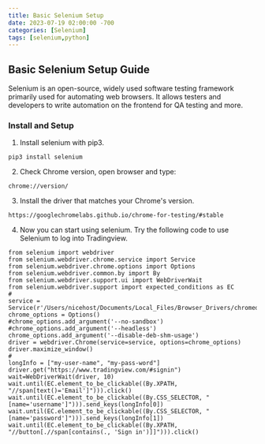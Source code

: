 ```yaml
---
title: Basic Selenium Setup
date: 2023-07-19 02:00:00 -700
categories: [Selenium]
tags: [selenium,python]
---
```


## Basic Selenium Setup Guide
Selenium is an open-source, widely used software testing framework primarily used for automating web browsers. It allows testers and developers to write automation on the frontend for QA testing and more.

### Install and Setup
1. Install selenium with pip3.
```
pip3 install selenium
```

2. Check Chrome version, open browser and type:
```
chrome://version/
```

3. Install the driver that matches your Chrome's version.
```
https://googlechromelabs.github.io/chrome-for-testing/#stable
```

4. Now you can start using selenium. Try the following code to use Selenium to log into Tradingview.
```
from selenium import webdriver
from selenium.webdriver.chrome.service import Service
from selenium.webdriver.chrome.options import Options
from selenium.webdriver.common.by import By
from selenium.webdriver.support.ui import WebDriverWait
from selenium.webdriver.support import expected_conditions as EC
#
service = Service(r'/Users/nicehost/Documents/Local_Files/Browser_Drivers/chromedriver')
chrome_options = Options()
#chrome_options.add_argument('--no-sandbox')
#chrome_options.add_argument('--headless')
chrome_options.add_argument('--disable-deb-shm-usage')
driver = webdriver.Chrome(service=service, options=chrome_options)
driver.maximize_window()
#
longInfo = ["my-user-name", "my-pass-word"]
driver.get("https://www.tradingview.com/#signin")
wait=WebDriverWait(driver, 10)
wait.until(EC.element_to_be_clickable((By.XPATH, "//span[text()='Email']"))).click()
wait.until(EC.element_to_be_clickable((By.CSS_SELECTOR, "[name='username']"))).send_keys(longInfo[0])
wait.until(EC.element_to_be_clickable((By.CSS_SELECTOR, "[name='password']"))).send_keys(longInfo[1])
wait.until(EC.element_to_be_clickable((By.XPATH, "//button[.//span[contains(., 'Sign in')]]"))).click()
```